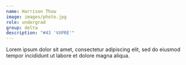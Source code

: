 ```yaml
---
name: Harrison Thow
image: images/photo.jpg
role: undergrad
group: delta
description: "#43 'VΛPRE'"
---
```


Lorem ipsum dolor sit amet, consectetur adipiscing elit, sed do eiusmod tempor incididunt ut labore et dolore magna aliqua.
